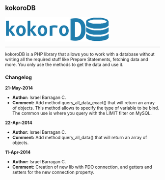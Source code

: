## kokoroDB

![logo](assets/logo_01.png)

---

kokoroDB is a PHP library that allows you to work with a database without writing all the required stuff like Prepare Statements, fetching data and more. You only use the methods to get the data and use it.

### Changelog

**21-May-2014**
* **Author:** Israel Barragan C.
* **Comment:** Add method query_all_data_exact() that will return an array of objects. This method allows to specify the
     		 	type of variable to be bind. The common use is where you query with the LIMIT filter on MySQL.

**22-Apr-2014**
* **Author:** Israel Barragan C.
* **Comment:** Add method query_all_data() that will return an array of objects.

**11-Apr-2014**
* **Author:** Israel Barragan C.
* **Comment:** Creation of new lib with PDO connection, and getters and setters for the new connection property.
